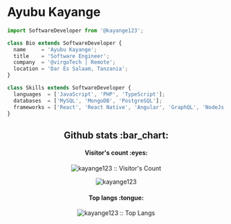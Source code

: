 # Ayubu Kayange

```js
import SoftwareDeveloper from '@kayange123';

class Bio extends SoftwareDeveloper {
  name     = 'Ayubu Kayange';
  title    = 'Software Engineer';
  company  = '@virgoTech | Remote';
  location = 'Dar Es Salaam, Tanzania';
}

class Skills extends SoftwareDeveloper {
  languages  = ['JavaScript', 'PHP', 'TypeScript'];
  databases  = ['MySQL', 'MongoDB', 'PostgreSQL'];
  frameworks = ['React', 'React Native', 'Angular', 'GraphQL', 'NodeJs'];
}
```





<h2 align="center">Github stats :bar_chart:</h2>

<h4 align="center">Visitor's count :eyes:</h4>
<p align="center"><img src="https://profile-counter.glitch.me/{kayange123}/count.svg" alt="kayange123 :: Visitor's Count" /></p>


<p align="center">
  <img src="https://github-readme-stats.vercel.app/api?username=kayange123&show_icons=true&theme=synthwave" alt="kayange123" /> 

</p>
<h4 align="center">Top langs :tongue:</h4>

<p align="center"><img src="https://github-readme-stats.vercel.app/api/top-langs/?username=kayange123&langs_count=10&theme=tokyonight&layout=compact" alt="kayange123 :: Top Langs" /></p>

